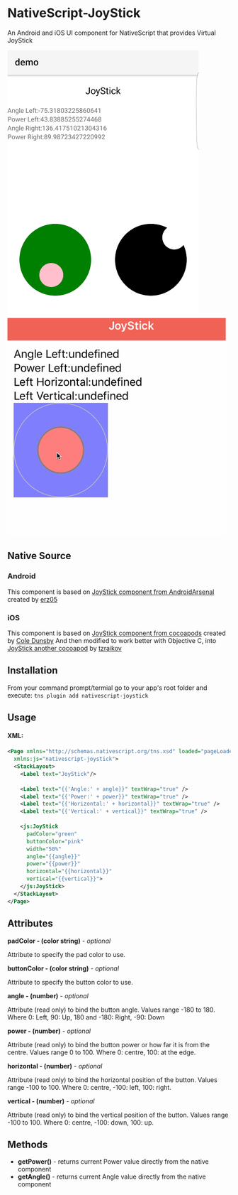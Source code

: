 # NativeScript-JoyStick
An Android and iOS UI component for NativeScript that provides Virtual JoyStick

![Sample Android](screens/joystick-android.png)![Sample iOS](screens/joystick-ios.gif)

## Native Source

### Android
This component is based on [JoyStick component from AndroidArsenal](https://android-arsenal.com/details/1/2712) created by [erz05](https://github.com/erz05)

### iOS
This component is based on [JoyStick component from cocoapods](https://cocoapods.org/pods/CDJoystick) created by [Cole Dunsby](https://cocoapods.org/owners/9940)
And then modified to work better with Objective C, into [JoyStick another cocoapod](https://cocoapods.org/pods/CCDJoystick) by [tzraikov](https://github.com/tzraikov)

## Installation
From your command prompt/termial go to your app's root folder and execute:
`tns plugin add nativescript-joystick`

## Usage
#### XML:
```XML
<Page xmlns="http://schemas.nativescript.org/tns.xsd" loaded="pageLoaded"
  xmlns:js="nativescript-joystick">
  <StackLayout>
    <Label text="JoyStick"/>
    
    <Label text="{{'Angle:' + angle}}" textWrap="true" />
    <Label text="{{'Power:' + power}}" textWrap="true" />
    <Label text="{{'Horizontal:' + horizontal}}" textWrap="true" />
    <Label text="{{'Vertical:' + vertical}}" textWrap="true" />

    <js:JoyStick
      padColor="green"
      buttonColor="pink"
      width="50%"
      angle="{{angle}}"
      power="{{power}}"
      horizontal="{{horizontal}}"
      vertical="{{vertical}}">
    </js:JoyStick>
  </StackLayout>
</Page>
```

## Attributes
**padColor - (color string)** - *optional*

Attribute to specify the pad color to use.
 
**buttonColor - (color string)** - *optional*

Attribute to specify the button color to use.

**angle - (number)** - *optional*

Attribute (read only) to bind the button angle.
Values range -180 to 180. Where 0: Left, 90: Up, 180 and -180: Right, -90: Down 

**power - (number)** - *optional*

Attribute (read only) to bind the button power or how far it is from the centre.
Values range 0 to 100. Where 0: centre, 100: at the edge.

**horizontal - (number)** - *optional*

Attribute (read only) to bind the horizontal position of the button.
Values range -100 to 100. Where 0: centre, -100: left, 100: right.

**vertical - (number)** - *optional*

Attribute (read only) to bind the vertical position of the button.
Values range -100 to 100. Where 0: centre, -100: down, 100: up.

## Methods
- **getPower()** - returns current Power value directly from the native component
- **getAngle()** - returns current Angle value directly from the native component